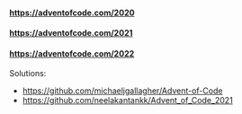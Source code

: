 #### https://adventofcode.com/2020
#### https://adventofcode.com/2021
#### https://adventofcode.com/2022

Solutions:
- https://github.com/michaeljgallagher/Advent-of-Code
- https://github.com/neelakantankk/Advent_of_Code_2021
